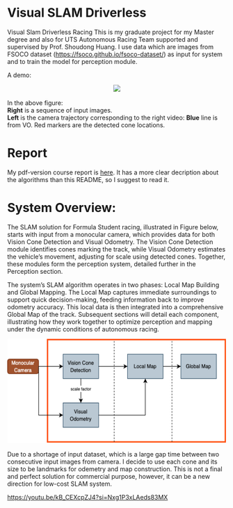 # Visual SLAM Driverless
Visual Slam Driverless Racing
This is my graduate project for my Master degree and also for UTS Autonomous Racing Team supported and supervised by Prof. Shoudong Huang. I use data which are images from FSOCO dataset (https://fsoco.github.io/fsoco-dataset/) as input for system and to train the model for perception module. 

A demo:  
<p align = "center">
  <img src = "https://github.com/bihonght/VO-ConesRacing/blob/main/media/demo.gif" height = "360px">
</p>

In the above figure:  
**Right** is a sequence of input images.    
**Left** is the camera trajectory corresponding to the right video: **Blue** line is from VO. Red markers are the detected cone locations.

# Report
My pdf-version course report is [here](
https://github.com/bihonght/VO-ConesRacing/blob/main/media/Capstone%20Report.pdf). It has a more clear decription about the algorithms than this README, so I suggest to read it.

# System Overview:

The SLAM solution for Formula Student racing, illustrated in Figure below, starts with input from a monocular camera, which provides data for both Vision Cone Detection and Visual Odometry. The Vision Cone Detection module identifies cones marking the track, while Visual Odometry estimates the vehicle’s movement, adjusting for scale using detected cones. Together, these modules form the perception system, detailed further in the Perception section. 

The system’s SLAM algorithm operates in two phases: Local Map Building and Global Mapping. The Local Map captures immediate surroundings to support quick decision-making, feeding information back to improve odometry accuracy. This local data is then integrated into a comprehensive Global Map of the track. Subsequent sections will detail each component, illustrating how they work together to optimize perception and mapping under the dynamic conditions of autonomous racing.

<p align = "center">
  <img src = "https://github.com/bihonght/VO-ConesRacing/blob/main/media/architecture%20(1).png" height = "240px">
</p>

Due to a shortage of input dataset, which is a large gap time between two consecutive input images from camera. I decide to use each cone and its size to be landmarks for odemetry and map construction. This is not a final and perfect solution for commercial purpose, however, it can be a new direction for low-cost SLAM system. 

https://youtu.be/kB_CEXcpZJ4?si=Nxg1P3xLAeds83MX